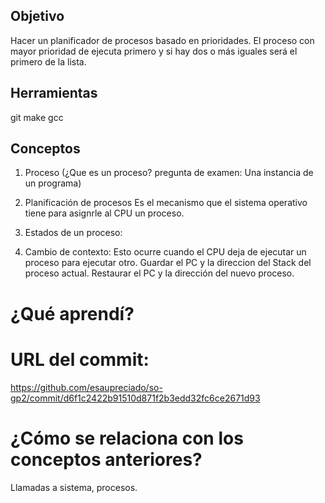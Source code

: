 ## Objetivo
Hacer un planificador de procesos basado en prioridades.
El proceso con mayor prioridad de ejecuta primero y si hay dos o más iguales será el primero de la lista.

## Herramientas
git
make
gcc

## Conceptos
1)  Proceso (¿Que es un proceso? pregunta de examen: Una instancia de un programa)
2)  Planificación de procesos
      Es el mecanismo que el sistema operativo tiene para asignrle al CPU un proceso.
  
3)  Estados de un proceso:
4)  Cambio de contexto:
    Esto ocurre cuando el CPU deja de ejecutar un proceso para ejecutar otro.
    Guardar el PC y la direccion del Stack del proceso actual.
    Restaurar el PC y la dirección del nuevo proceso.
 
 
# ¿Qué aprendí?


# URL del commit:
https://github.com/esaupreciado/so-gp2/commit/d6f1c2422b91510d871f2b3edd32fc6ce2671d93

# ¿Cómo se relaciona con los conceptos anteriores?
  Llamadas a sistema, procesos.
  

